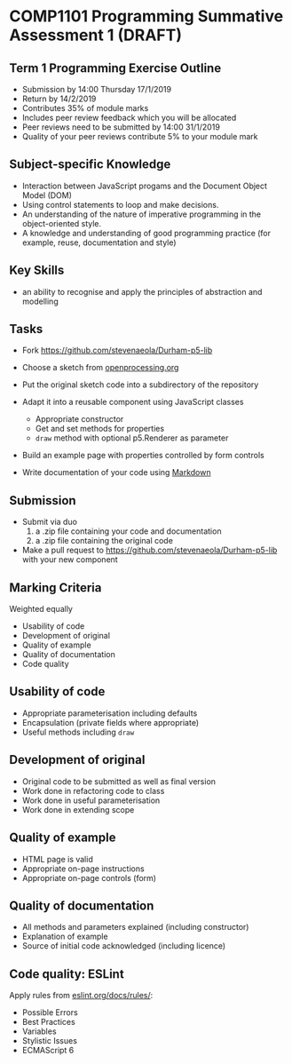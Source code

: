 
# COMP1101 Programming Summative Assessment 1 (DRAFT)



## Term 1 Programming Exercise Outline

- Submission by 14:00 Thursday 17/1/2019
- Return by 14/2/2019
- Contributes 35% of module marks
- Includes peer review feedback which you will be allocated
- Peer reviews need to be submitted by 14:00 31/1/2019
- Quality of your peer reviews contribute 5% to your module mark


## Subject-specific Knowledge

- Interaction between JavaScript progams and the Document Object Model (DOM)
- Using control statements to loop and make decisions.
- An understanding of the nature of imperative programming in the object-oriented style.
- A knowledge and understanding of good programming practice (for example, reuse, documentation and style)


## Key Skills

- an ability to recognise and apply the principles of abstraction and modelling


## Tasks

- Fork https://github.com/stevenaeola/Durham-p5-lib
- Choose a sketch from [openprocessing.org](https://www.openprocessing.org/)
- Put the original sketch code into a subdirectory of the repository
- Adapt it into a reusable component using JavaScript classes
    - Appropriate constructor
    - Get and set methods for properties
    - `draw` method with optional p5.Renderer as parameter


- Build an example page with properties controlled by form controls
- Write documentation of your code using [Markdown](https://guides.github.com/features/mastering-markdown/)


## Submission

- Submit via duo
   1. a .zip file containing your code and documentation
   2. a .zip file containing the original code
- Make a pull request to https://github.com/stevenaeola/Durham-p5-lib with your new component


## Marking Criteria

Weighted equally

- Usability of code
- Development of original 
- Quality of example
- Quality of documentation
- Code quality


## Usability of code

- Appropriate parameterisation including defaults
- Encapsulation (private fields where appropriate)
- Useful methods including `draw`


## Development of original

- Original code to be submitted as well as final version
- Work done in refactoring code to class
- Work done in useful parameterisation
- Work done in extending scope 


## Quality of example

- HTML page is valid
- Appropriate on-page instructions
- Appropriate on-page controls (form)


## Quality of documentation

- All methods and parameters explained (including constructor)
- Explanation of example
- Source of initial code acknowledged (including licence)


## Code quality: ESLint

Apply rules from [eslint.org/docs/rules/](https://eslint.org/docs/rules/):

- Possible Errors
- Best Practices
- Variables
- Stylistic Issues
- ECMAScript 6



